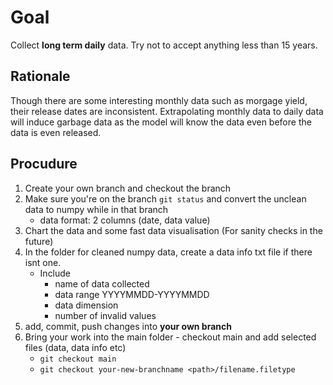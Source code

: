 # Goal
Collect **long term daily** data. Try not to accept anything less than 15 years.

## Rationale 
Though there are some interesting monthly data such as morgage yield, their release dates are inconsistent. 
Extrapolating monthly data to daily data will induce garbage data as the model will know the data even before the data is even released.

## Procudure
1. Create your own branch and checkout the branch
2. Make sure you're on the branch ```git status``` and convert the unclean data to numpy while in that branch
    - data format: 2 columns (date, data value)
3. Chart the data and some fast data visualisation (For sanity checks in the future)
4. In the folder for cleaned numpy data, create a data info txt file if there isnt one.
    - Include
      - name of data collected
      - data range YYYYMMDD-YYYYMMDD
      - data dimension
      - number of invalid values
5. add, commit, push changes into **your own branch**
6. Bring your work into the main folder - checkout main and add selected files (data, data info etc)
    - ```git checkout main```
    - ```git checkout your-new-branchname <path>/filename.filetype```
